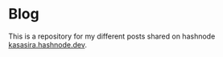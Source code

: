 # Blog

This is a repository for my different posts shared on hashnode [kasasira.hashnode.dev](kasasira.hashnode.dev).
